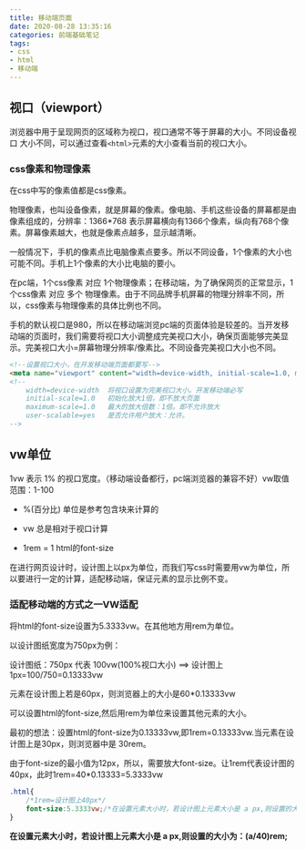 ```yaml
---
title: 移动端页面
date: 2020-08-28 13:35:16
categories: 前端基础笔记
tags:
- css
- html
- 移动端
---
```


## 视口（viewport）

浏览器中用于呈现网页的区域称为视口，视口通常不等于屏幕的大小。不同设备视口 大小不同，可以通过查看`<html>`元素的大小查看当前的视口大小。

### css像素和物理像素

在css中写的像素值都是css像素。

物理像素，也叫设备像素，就是屏幕的像素。像电脑、手机这些设备的屏幕都是由像素组成的，分辨率：1366*768 表示屏幕横向有1366个像素，纵向有768个像素。屏幕像素越大，也就是像素点越多，显示越清晰。

<!--more-->

一般情况下，手机的像素点比电脑像素点要多。所以不同设备，1个像素的大小也可能不同。手机上1个像素的大小比电脑的要小。

在pc端，1个css像素 对应 1个物理像素；在移动端，为了确保网页的正常显示，1个css像素 对应 多个 物理像素。由于不同品牌手机屏幕的物理分辨率不同，所以，css像素与物理像素的具体比例也不同。

手机的默认视口是980，所以在移动端浏览pc端的页面体验是较差的。当开发移动端的页面时，我们需要将视口大小调整成完美视口大小，确保页面能够完美显示。完美视口大小=屏幕物理分辨率/像素比。不同设备完美视口大小也不同。

```html
<!--设置视口大小，在开发移动端页面都要写-->
<meta name="viewport" content="width=device-width, initial-scale=1.0, maximum-scale=1.0, user-scalable=yes">
<!--
	width=device-width  将视口设置为完美视口大小。开发移动端必写
	initial-scale=1.0   初始化放大1倍，即不放大页面
	maximum-scale=1.0	最大的放大倍数：1倍。即不允许放大
	user-scalable=yes	是否允许用户放大：允许。
-->
```

## vw单位

1vw 表示 1% 的视口宽度。（移动端设备都行，pc端浏览器的兼容不好）vw取值范围：1-100

- %(百分比) 单位是参考包含块来计算的

- vw  总是相对于视口计算

- 1rem = 1 html的font-size

在进行网页设计时，设计图上以px为单位，而我们写css时需要用vw为单位，所以要进行一定的计算，适配移动端，保证元素的显示比例不变。

### 适配移动端的方式之一VW适配

将html的font-size设置为5.3333vw。在其他地方用rem为单位。

以设计图纸宽度为750px为例：

设计图纸：750px    代表    100vw(100%视口大小)  ==> 设计图上1px=100/750=0.13333vw

元素在设计图上若是60px，则浏览器上的大小是60*0.13333vw

可以设置html的font-size,然后用rem为单位来设置其他元素的大小。

最初的想法：设置html的font-size为0.13333vw,即1rem=0.13333vw.当元素在设计图上是30px，则浏览器中是  30rem。

由于font-size的最小值为12px，所以，需要放大font-size。让1rem代表设计图的40px，此时1rem=40*0.13333=5.3333vw

```css
.html{
    /*1rem=设计图上40px*/
    font-size:5.3333vw;/*在设置元素大小时，若设计图上元素大小是 a px,则设置的大小为：(a/40)rem;*/
}
```

<b>在设置元素大小时，若设计图上元素大小是  a px,则设置的大小为：(a/40)rem;</b>

